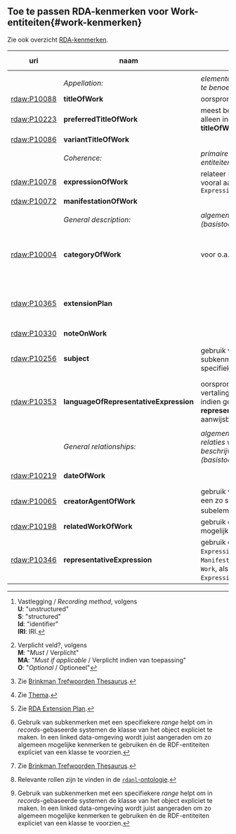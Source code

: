 Toe te passen RDA-kenmerken voor Work-entiteiten{#work-kenmerken}
--------------------

Zie ook overzicht [RDA-kenmerken](RDA-kenmerken.md).


| uri | naam | opm. | range | vastlegging [^1] | verpl.? [^2] | max. | waarde |
| --- | --- | --- | --- | --- | --- | --- | --- |
||
|| *Appellation:* | *elementen om de entiteit te benoemen:* ||| M | >1 ||
| [rdaw:P10088](http://rdaregistry.info/Elements/w/P10088) | 	**titleOfWork** | oorspronkelijke titel | `Nomen` | U | M | 1 |
| [rdaw:P10223](http://rdaregistry.info/Elements/w/P10223)	 | 	**preferredTitleOfWork** | meest bekende titel, alleen indien anders dan **titleOfWork** | `Nomen` | U | MA | 1 |
| [rdaw:P10086](http://rdaregistry.info/Elements/w/P10086) | **variantTitleOfWork** || `Nomen` | U| MA | >1 | 
||
|| *Coherence:* | *primaire relaties tussen entiteiten:* ||| M | >1 |
| [rdaw:P10078](http://rdaregistry.info/Elements/w/P10078) | 	**expressionOfWork**	| relateer `Expressions` vooral aan het `Work` via de `Expression` | `Expression` |  S / Id / IRI | O | >1 |
| [rdaw:P10072](http://rdaregistry.info/Elements/w/P10072) | **manifestationOfWork** || `Manifestation` | S / Id / IRI | O | >1 |
||
|| *General description:*	| *algemene beschrijving (basistoepassingsprofiel):* |
| [rdaw:P10004](http://rdaregistry.info/Elements/w/P10004) | **categoryOfWork**	| voor o.a. genre | - | U / S / Id / IRI | M | >1 | bijvoorbeeld:<br>Brinkman Trefwoorden thesaurus [^3] <br>Thema [^4] |
| [rdaw:P10365](http://rdaregistry.info/Elements/w/P10365)	| **extensionPlan** || - | S / Id / IRI | M | 1 | bijvoorbeeld: "static plan",<br>zie RDA Extension Plan [^5] | 
| [rdaw:P10330](http://rdaregistry.info/Elements/w/P10330)	 | 	**noteOnWork**	|| 	- | U | O | >1 |
| [rdaw:P10256](http://rdaregistry.info/Elements/w/P10256)	 | **subject**	 | 	gebruik waar zinvol [^6] een subkenmerk met een specifieke *range* | - || O	| >1 | bijvoorbeeld: <br>Brinkman Trefwoorden Thesaurus [^3] |
| [rdaw:P10353](http://rdaregistry.info/Elements/w/10353)	 | 	**languageOfRepresentativeExpression** | oorspronkelijke taal (bij vertalingen), gebruik indien geen **representativeExpression** aanwijsbaar | - | S | O | >1 | ISO 639-2 |
||
|| *General relationships:* | *algemene elementen om relaties van de entiteit te beschrijven (basistoepassingsprofiel):* |
| [rdaw:P10219](http://rdaregistry.info/Elements/w/P10219)	 | 	**dateOfWork** || `Timespan` |  U / S / Id / IRI | O | 1 | ISO 8601-1:2019 | 
| [rdaw:P10065](http://rdaregistry.info/Elements/w/P10065)	 | 	**creatorAgentOfWork** | gebruik wat betreft de rol een zo specifiek mogelijk subelement [^7] [^6] | `Agent` | S / Id / IRI | M | >1 || NTA, NACO, Corporatiethesaurus | 
| [rdaw:P10198](http://rdaregistry.info/Elements/w/P10198)	 | 	**relatedWorkOfWork**	| gebruik een zo specifiek mogelijke subelement | `Work` | S / Id / IRI	 | O | >1 |
| [rdaw:P10346](http://rdaregistry.info/Elements/w/P10346)	 | 	**representativeExpression** | gebruik dit voor de `Expression` van de eerste `Manifestation` van het `Work`, als meerdere `Expressions` zijn | `Expression` | S / Id / IRI | O | >1 | 


[^1]: Vastlegging / *Recording method*, volgens <br>**U**: "unstructured"<br>**S**: "structured"<br>**Id**: "identifier" <br>**IRI**: IRI.
[^2]: Verplicht veld?, volgens <br>**M**: "*Must* / Verplicht"<br>**MA**: "*Must if applicable* / Verplicht indien van toepassing"<br>**O**: "*Optional* / Optioneel" 
[^3]: Zie [Brinkman Trefwoorden Thesaurus](http://data.bibliotheken.nl/id/dataset/brinkman).
[^4]: Zie [Thema](https://ns.editeur.org/thema/nl).
[^5]: Zie [RDA Extension Plan](http://www.rdaregistry.info/termList/RDAExtensionPlan/). 
[^6]: Gebruik van subkenmerken met een specifiekere *range* helpt om in *records*-gebaseerde systemen de klasse van het object expliciet te maken. In een linked data-omgeving wordt juist aangeraden om zo algemeen mogelijke kenmerken te gebruiken én de RDF-entiteiten expliciet van een klasse te voorzien.
[^7]: Relevante rollen zijn te vinden in de [`rdanl`-ontologie](rdf/profile).

